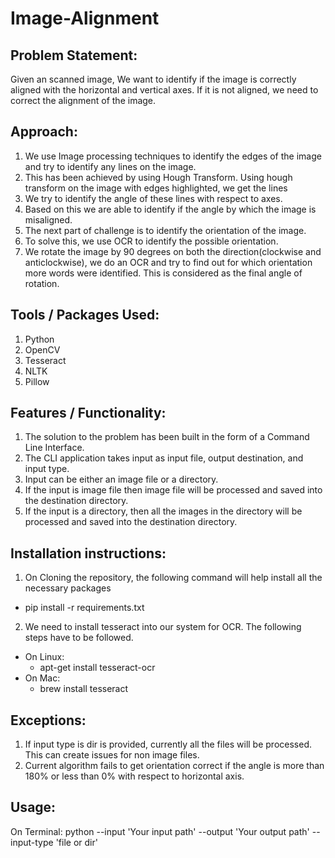 # Image-Alignment
## Problem Statement:
Given an scanned image, We want to identify if the image is correctly aligned with the horizontal and vertical axes.
If it is not aligned, we need to correct the alignment of the image.

## Approach:
1. We use Image processing techniques to identify the edges of the image and try to identify any lines on the image.
2. This has been achieved by using Hough Transform. Using hough transform on the image with edges highlighted, we get the lines
3. We try to identify the angle of these lines with respect to axes.
4. Based on this we are able to identify if the angle by which the image is misaligned.
5. The next part of challenge is to identify the orientation of the image.
6. To solve this, we use OCR to identify the possible orientation.
7. We rotate the image by 90 degrees on both the direction(clockwise and anticlockwise), we do an OCR and try to find out for which orientation more words were identified. This is considered as the final angle of rotation.

## Tools / Packages Used:
1. Python
2. OpenCV
3. Tesseract
4. NLTK
5. Pillow

## Features / Functionality:
1. The solution to the problem has been built in the form of a Command Line Interface.
2. The CLI application takes input as input file, output destination, and input type.
3. Input can be either an image file or a directory.
4. If the input is image file then image file will be processed and saved into the destination directory.
5. If the input is a directory, then all the images in the directory will be processed and saved into the destination directory.

## Installation instructions:
1. On Cloning the repository, the following command will help install all the necessary packages
  - pip install -r requirements.txt
2. We need to install tesseract into our system for OCR. The following steps have to be followed.
  - On Linux:
    - apt-get install tesseract-ocr
  - On Mac:
    - brew install tesseract

## Exceptions:
1. If input type is dir is provided, currently all the files will be processed. This can create issues for non image files.
2. Current algorithm fails to get orientation correct if the angle is more than 180% or less than 0% with respect to horizontal axis.

## Usage:
On Terminal:
python --input 'Your input path' --output 'Your output path' --input-type 'file or dir'
